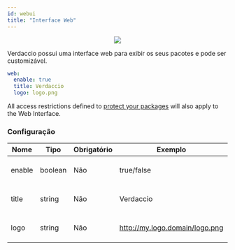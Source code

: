 ```yaml
---
id: webui
title: "Interface Web"
---
```



<p align="center"><img src="https://firebasestorage.googleapis.com/v0/b/jotadeveloper-website.appspot.com/o/verdaccio_long_video2.gif?alt=media&token=4d20cad1-f700-4803-be14-4b641c651b41"></p>

Verdaccio possui uma interface web para exibir os seus pacotes e pode ser customizável.

```yaml
web:
  enable: true
  title: Verdaccio
  logo: logo.png
```

All access restrictions defined to [protect your packages](protect-your-dependencies.md) will also apply to the Web Interface.

### Configuração

| Nome   | Tipo    | Obrigatório | Exemplo                        | Suporte | Descrição                   |
| ------ | ------- | ----------- | ------------------------------ | ------- | --------------------------- |
| enable | boolean | Não         | true/false                     | all     | habilitar a interface web   |
| title  | string  | Não         | Verdaccio                      | all     | Título da página web        |
| logo   | string  | Não         | http://my.logo.domain/logo.png | all     | URI onde o logo se encontra |